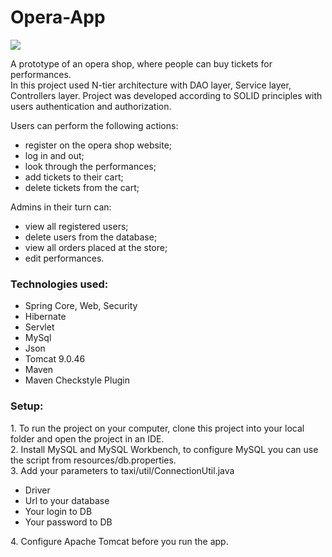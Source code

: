 # Opera-App
<img src="https://www.broadwaysf.com/content/Images/venues/2000x742%20BSF_GGT_077.jpg" >

A prototype of an opera shop, where people can buy tickets for performances. <br>
In this project used N-tier architecture with DAO layer, Service layer, Controllers layer.
Project was developed according to SOLID principles with users authentication and authorization.

Users can perform the following actions:
- register on the opera shop website;
- log in and out;
- look through the performances;
- add tickets to their cart;
- delete tickets from the cart;

Admins in their turn can:
- view all registered users;
- delete users from the database;
- view all orders placed at the store;
- edit performances.

<h3>Technologies used:</h3>
<ul>
  <li>Spring Core, Web, Security</li>
  <li>Hibernate</li>
  <li>Servlet</li>
  <li>MySql</li>
  <li>Json</li>
  <li>Tomcat 9.0.46</li>
  <li>Maven</li>
  <li>Maven Checkstyle Plugin</li>
</ul>

<h3>Setup:</h3>
1. To run the project on your computer, clone this project into your local folder and open the project in an IDE. <br>
2. Install MySQL and MySQL Workbench, to configure MySQL you can use the script from resources/db.properties.<br>
3. Add your parameters to taxi/util/ConnectionUtil.java<br>
<ul>
  <li>Driver</li>
  <li>Url to your database</li>
  <li>Your login to DB</li>
  <li>Your password to DB</li>
</ul>
4. Configure Apache Tomcat before you run the app.<br>
